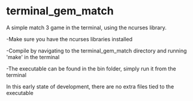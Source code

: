 # terminal_gem_match

A simple match 3 game in the terminal, using the ncurses library.

-Make sure you have the ncurses libraries installed

-Compile by navigating to the terminal_gem_match directory and running 'make' in the terminal

-The executable can be found in the bin folder, simply run it from the terminal

In this early state of development, there are no extra files tied to the executable
